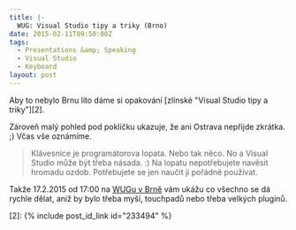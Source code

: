 ```yaml
---
title: |-
  WUG: Visual Studio tipy a triky (Brno)
date: 2015-02-11T09:50:00Z
tags:
  - Presentations &amp; Speaking
  - Visual Studio
  - Keyboard
layout: post
---
```

Aby to nebylo Brnu líto dáme si opakování [zlínské "Visual Studio tipy a triky"][2]. 

Zároveň malý pohled pod pokličku ukazuje, že ani Ostrava nepřijde zkrátka. ;) Včas vše oznámíme. 

> Klávesnice je programátorova lopata. Nebo tak něco. No a Visual Studio může být třeba násada. :) Na lopatu nepotřebujete navěsit hromadu ozdob. Potřebujete se jen naučit ji pořádně používat. 

Takže 17.2.2015 od 17:00 na [WUGu v Brně][1] vám ukážu co všechno se dá rychle dělat, aniž by bylo třeba myší, touchpadů nebo třeba velkých pluginů. 

[1]: http://www.wug.cz/brno/akce/717-Visual-Studio-tipy-a-triky
[2]: {% include post_id_link id="233494" %}